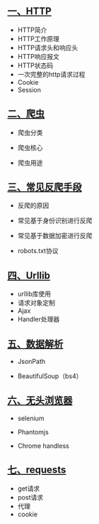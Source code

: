 ## [一、HTTP](README/Python爬虫-HTTP.md/)

- HTTP简介
- HTTP工作原理
- HTTP请求头和响应头
- HTTP响应报文
- HTTP状态码
- 一次完整的http请求过程
- Cookie
- Session

## [二、爬虫](README/Python爬虫-简介.md)

- 爬虫分类

- 爬虫核心

- 爬虫用途

## [三、常见反爬手段](README/Python爬虫-反爬.md)

- 反爬的原因

- 常见基于身份识别进行反爬

- 常见基于数据加密进行反爬

- robots.txt协议

## [四、Urllib](README/Python爬虫-Urllib.md)

- urllib库使用
- 请求对象定制
- Ajax
- Handler处理器

## [五、数据解析](README/Python爬虫-数据解析.md)

- JsonPath

- BeautifulSoup（bs4）

## [六、无头浏览器](README/Python爬虫-selenium.md)

- selenium

- Phantomjs

- Chrome handless

## [七、requests](README/Python爬虫-requests.md)
- get请求
- post请求
- 代理
- cookie